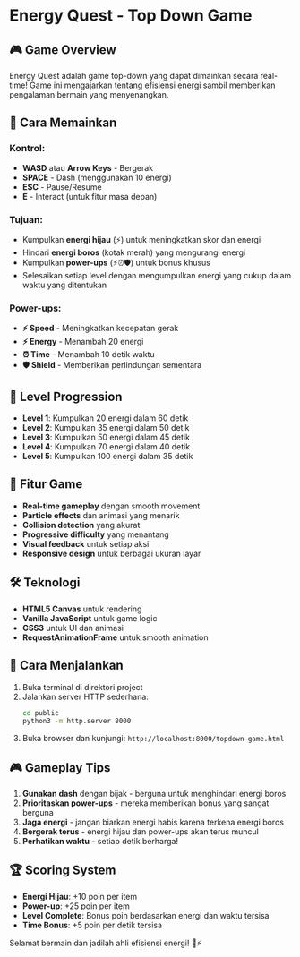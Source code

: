 # Energy Quest - Top Down Game

## 🎮 Game Overview

Energy Quest adalah game top-down yang dapat dimainkan secara real-time! Game ini mengajarkan tentang efisiensi energi sambil memberikan pengalaman bermain yang menyenangkan.

## 🚀 Cara Memainkan

### Kontrol:
- **WASD** atau **Arrow Keys** - Bergerak
- **SPACE** - Dash (menggunakan 10 energi)
- **ESC** - Pause/Resume
- **E** - Interact (untuk fitur masa depan)

### Tujuan:
- Kumpulkan **energi hijau** (⚡) untuk meningkatkan skor dan energi
- Hindari **energi boros** (kotak merah) yang mengurangi energi
- Kumpulkan **power-ups** (⚡⏰🛡️) untuk bonus khusus
- Selesaikan setiap level dengan mengumpulkan energi yang cukup dalam waktu yang ditentukan

### Power-ups:
- **⚡ Speed** - Meningkatkan kecepatan gerak
- **⚡ Energy** - Menambah 20 energi
- **⏰ Time** - Menambah 10 detik waktu
- **🛡️ Shield** - Memberikan perlindungan sementara

## 🎯 Level Progression

- **Level 1**: Kumpulkan 20 energi dalam 60 detik
- **Level 2**: Kumpulkan 35 energi dalam 50 detik
- **Level 3**: Kumpulkan 50 energi dalam 45 detik
- **Level 4**: Kumpulkan 70 energi dalam 40 detik
- **Level 5**: Kumpulkan 100 energi dalam 35 detik

## 🎨 Fitur Game

- **Real-time gameplay** dengan smooth movement
- **Particle effects** dan animasi yang menarik
- **Collision detection** yang akurat
- **Progressive difficulty** yang menantang
- **Visual feedback** untuk setiap aksi
- **Responsive design** untuk berbagai ukuran layar

## 🛠️ Teknologi

- **HTML5 Canvas** untuk rendering
- **Vanilla JavaScript** untuk game logic
- **CSS3** untuk UI dan animasi
- **RequestAnimationFrame** untuk smooth animation

## 🚀 Cara Menjalankan

1. Buka terminal di direktori project
2. Jalankan server HTTP sederhana:
   ```bash
   cd public
   python3 -m http.server 8000
   ```
3. Buka browser dan kunjungi: `http://localhost:8000/topdown-game.html`

## 🎮 Gameplay Tips

1. **Gunakan dash** dengan bijak - berguna untuk menghindari energi boros
2. **Prioritaskan power-ups** - mereka memberikan bonus yang sangat berguna
3. **Jaga energi** - jangan biarkan energi habis karena terkena energi boros
4. **Bergerak terus** - energi hijau dan power-ups akan terus muncul
5. **Perhatikan waktu** - setiap detik berharga!

## 🏆 Scoring System

- **Energi Hijau**: +10 poin per item
- **Power-up**: +25 poin per item
- **Level Complete**: Bonus poin berdasarkan energi dan waktu tersisa
- **Time Bonus**: +5 poin per detik tersisa

Selamat bermain dan jadilah ahli efisiensi energi! 🌱⚡
